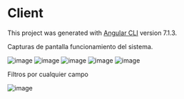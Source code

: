 # Client

This project was generated with [Angular CLI](https://github.com/angular/angular-cli) version 7.1.3.

Capturas de pantalla funcionamiento del sistema.

![image](https://user-images.githubusercontent.com/20686080/144721185-cd948781-d611-4088-80e7-f627a4e8a9ae.png)
![image](https://user-images.githubusercontent.com/20686080/144721201-c04eef25-2847-42ce-ad92-3bb38ef80f1c.png)
![image](https://user-images.githubusercontent.com/20686080/144721210-ec3cc9e7-dace-4c5b-96b5-ac7a6424dbf7.png)
![image](https://user-images.githubusercontent.com/20686080/144721231-a0777804-cb7d-4d22-8c88-4a1049eaeba8.png)
![image](https://user-images.githubusercontent.com/20686080/144721232-8599c258-b489-4524-82a9-349233a9c9a0.png)

Filtros por cualquier campo

![image](https://user-images.githubusercontent.com/20686080/144721246-bbed5ad0-6501-4e30-b806-1a3abe872fab.png)
